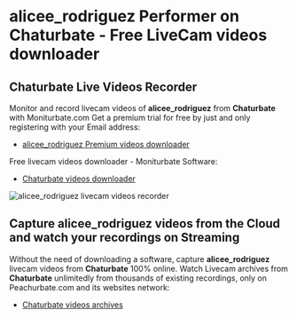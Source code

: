 # alicee_rodriguez Performer on Chaturbate - Free LiveCam videos downloader

## Chaturbate Live Videos Recorder

Monitor and record livecam videos of **alicee_rodriguez** from **Chaturbate** with Moniturbate.com
Get a premium trial for free by just and only registering with your Email address:
* [alicee_rodriguez Premium videos downloader](https://moniturbate.com/request-demo-licence-key.html)

Free livecam videos downloader - Moniturbate Software:
* [Chaturbate videos downloader](https://moniturbate.com/moniturbate-download-software.html)

![alicee_rodriguez livecam videos recorder](https://peachurnet.com/templates/moniturbate-software.png)


## Capture alicee_rodriguez videos from the Cloud and watch your recordings on Streaming

Without the need of downloading a software, capture **alicee_rodriguez** livecam videos from **Chaturbate** 100% online.
Watch Livecam archives from **Chaturbate** unlimitedly from thousands of existing recordings, only on Peachurbate.com and its websites network:
* [Chaturbate videos archives](https://peachurnet.com/)